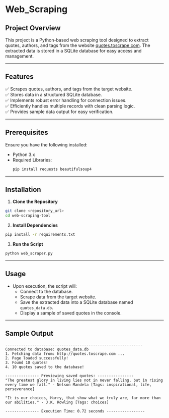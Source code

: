 # Web_Scraping

## Project Overview
This project is a Python-based web scraping tool designed to extract quotes, authors, and tags from the website [quotes.toscrape.com](http://quotes.toscrape.com). The extracted data is stored in a SQLite database for easy access and management.

---

## Features
✅ Scrapes quotes, authors, and tags from the target website.  
✅ Stores data in a structured SQLite database.  
✅ Implements robust error handling for connection issues.  
✅ Efficiently handles multiple records with clean parsing logic.  
✅ Provides sample data output for easy verification.  

---

## Prerequisites
Ensure you have the following installed:
- Python 3.x
- Required Libraries:
  ```bash
  pip install requests beautifulsoup4
  ```

---

## Installation
1. **Clone the Repository**
```bash
git clone <repository_url>
cd web-scraping-tool
```

2. **Install Dependencies**
```bash
pip install -r requirements.txt
```

3. **Run the Script**
```bash
python web_scraper.py
```

---

## Usage
- Upon execution, the script will:
  - Connect to the database.
  - Scrape data from the target website.
  - Save the extracted data into a SQLite database named `quotes_data.db`.
  - Display a sample of saved quotes in the console.

---

## Sample Output
```
-------------------------------------------------------------
Connected to database: quotes_data.db
1. Fetching data from: http://quotes.toscrape.com ...
2. Page loaded successfully!
3. Found 10 quotes!
4. 10 quotes saved to the database!

--------------- Previewing saved quotes: ----------------
"The greatest glory in living lies not in never falling, but in rising every time we fall." - Nelson Mandela [Tags: inspirational, life, perseverance]

"It is our choices, Harry, that show what we truly are, far more than our abilities." - J.K. Rowling [Tags: choices]

--------------- Execution Time: 0.72 seconds -----------------
```


